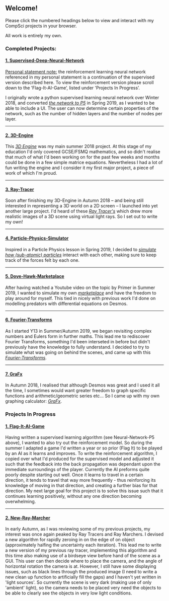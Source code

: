 ## Welcome!

Please click the numbered headings below to view and interact with my CompSci projects in your browser. 

All work is entirely my own.


### Completed Projects:


#### [1. Supervised-Deep-Neural-Network](https://tobiasloader.github.io/Supervised-Deep-Neural-Network)

<ins>Personal statement note:</ins> the reinforcement learning neural network referenced in my personal statement is a continuation of the supervised version described here. To view the reinforcement version please scroll down to the ’Flag-It-AI-Game’, listed under 'Projects In Progress’.

I originally wrote a python supervised learning neural network over Winter 2018, and converted *[the network to P5](https://tobiasloader.github.io/Neural-Network-P5)* in Spring 2019, as I wanted to be able to include a UI. The user can now determine certain properties of the network, such as the number of hidden layers and the number of nodes per layer.

---

#### [2. 3D-Engine](https://tobiasloader.github.io/3D-Engine)

This *[3D Engine](https://tobiasloader.github.io/3D-Engine)* was my main summer 2018 project. At this stage of my education I'd only covered GCSE/FSMQ mathematics, and so didn't realise that much of what I'd been working on for the past few weeks and months could be done in a few simple matrice equations. Nevertheless I had a lot of fun writing the engine and I consider it my first major project, a piece of work of which I'm proud.

---

#### [3. Ray-Tracer](https://tobiasloader.github.io/Ray-Tracer)

Soon after finishing my 3D-Engine in Autumn 2018 – and being still interested in representing a 3D world on a 2D screen – I launched into yet another large project. I'd heard of these *[Ray Tracer's](https://tobiasloader.github.io/Ray-Tracer)* which drew more realistic images of a 3D scene using virtual light rays. So I set out to write my own!

---

#### [4. Particle-Physics-Simulator](https://tobiasloader.github.io/Particle-Physics-Simulator)

Inspired in a Particle Physics lesson in Spring 2019, I decided to *[simulate how (sub-atomic) particles](https://tobiasloader.github.io/Particle-Physics-Simulator)* interact with each other, making sure to keep track of the forces felt by each one. 

---

#### [5. Dove-Hawk-Marketplace](https://tobiasloader.github.io/Dove-Hawk-Marketplace)

After having watched a Youtube video on the topic by Primer in Summer 2019, I wanted to simulate my own *[marketplace](https://tobiasloader.github.io/Dove-Hawk-Marketplace)* and have the freedom to play around for myself. This tied in nicely with previous work I'd done on modelling predators with differential equations on Desmos.

---

#### [6. Fourier-Transforms](https://tobiasloader.github.io/Fourier-Transforms)

As I started Y13 in Summer/Autumn 2019, we began revisiting complex numbers and Eulers form in further maths. This lead me to rediscover Fourier Transforms, something I'd been interseted in before but didn't previously have the knowledge to fully understand. I decided to try to simulate what was going on behind the scenes, and came up with this *[Fourier-Transforms](https://tobiasloader.github.io/Fourier-Transforms)*.

---

#### [7. GraFx](https://tobiasloader.github.io/GraFx)

In Autumn 2018, I realised that although Desmos was great and I used it all the time, I sometimes would want greater freedom to graph specific functions and arithmetic/geometric series etc... So I came up with my own graphing calculator: *[GraFx](https://tobiasloader.github.io/GraFx)*.


### Projects In Progress 


#### [1. Flag-It-AI-Game](https://tobiasloader.github.io/Flag-It-AI-Game)

Having written a supervised learning algorithm (see Neural-Network-P5 above), I wanted to also try out the reinforcement model. So during the summer I adapted a game I'd written a year or so prior (Flag It) to be played by an AI as it learns and improves. To write the reinforcement algorithm, I copied over what I'd produced for the supervised model and adjusted it such that the feedback into the back propagation was dependant upon the immediate surroundings of the player. Currently the AI preforms quite poorly despite starting out well. Once it learns to travel in a certain direction, it tends to travel that way more frequently - thus reinforcing its knowledge of moving in that direction, and creating a further bias for that direction. My next large goal for this project is to solve this issue such that it continues learning positively, without any one direction becoming overwhelming.

---

#### [2. New-Ray-Marcher](https://tobiasloader.github.io/New-Ray-Marcher)

In early Autumn, as I was reviewing some of my previous projects, my interest was once again peaked by Ray Tracers and Ray Marchers. I devised a new algorithm for rapidly zeroing in on the edge of on object (approximately halfing the uncertainty each iteration). This lead me to write a new version of my previous ray tracer, implementing this algorithm and this time also making use of a birdseye view before hand of the scene as a GUI. This user can then decide where to place the camera, and the angle of horizontal rotation the camera is at. However, I still have some displaying issues, such as black lines through the produced image (I need to write a new clean up function to artificially fill the gaps) and I haven't yet written in 'light sources'. So currently the scene is very dark (making use of only 'ambient' light), so the camera needs to be placed very need the objects to be able to clearly see the objects in very low light conditions.
